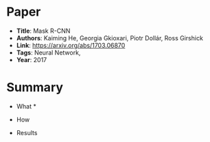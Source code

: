 # Paper

* **Title**: Mask R-CNN
* **Authors**: Kaiming He, Georgia Gkioxari, Piotr Dollár, Ross Girshick
* **Link**: https://arxiv.org/abs/1703.06870
* **Tags**: Neural Network,
* **Year**: 2017

# Summary

* What
  * 

* How
  
* Results
